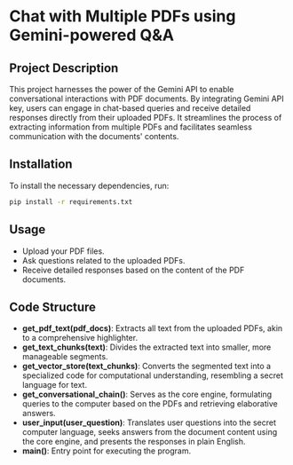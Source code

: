 # Chat with Multiple PDFs using Gemini-powered Q&A

## Project Description

This project harnesses the power of the Gemini API to enable conversational interactions with PDF documents. By integrating Gemini API key, users can engage in chat-based queries and receive detailed responses directly from their uploaded PDFs. It streamlines the process of extracting information from multiple PDFs and facilitates seamless communication with the documents' contents.

## Installation

To install the necessary dependencies, run:

```bash
pip install -r requirements.txt
```

## Usage

- Upload your PDF files.
- Ask questions related to the uploaded PDFs.
- Receive detailed responses based on the content of the PDF documents.

## Code Structure

- **get_pdf_text(pdf_docs)**: Extracts all text from the uploaded PDFs, akin to a comprehensive highlighter.
- **get_text_chunks(text)**: Divides the extracted text into smaller, more manageable segments.
- **get_vector_store(text_chunks)**: Converts the segmented text into a specialized code for computational understanding, resembling a secret language for text.
- **get_conversational_chain()**: Serves as the core engine, formulating queries to the computer based on the PDFs and retrieving elaborative answers.
- **user_input(user_question)**: Translates user questions into the secret computer language, seeks answers from the document content using the core engine, and presents the responses in plain English.
- **main()**: Entry point for executing the program.
